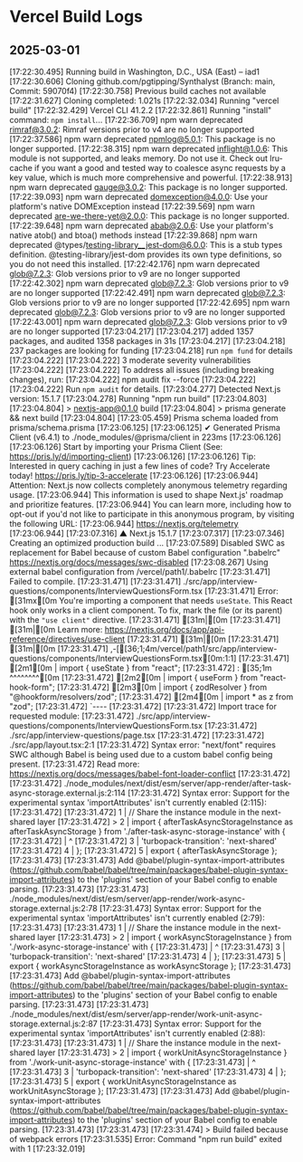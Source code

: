 # Vercel Build Logs

## 2025-03-01

[17:22:30.495] Running build in Washington, D.C., USA (East) – iad1
[17:22:30.606] Cloning github.com/pgtipping/Synthalyst (Branch: main, Commit: 59070f4)
[17:22:30.758] Previous build caches not available
[17:22:31.627] Cloning completed: 1.021s
[17:22:32.034] Running "vercel build"
[17:22:32.429] Vercel CLI 41.2.2
[17:22:32.861] Running "install" command: `npm install`...
[17:22:36.709] npm warn deprecated rimraf@3.0.2: Rimraf versions prior to v4 are no longer supported
[17:22:37.586] npm warn deprecated npmlog@5.0.1: This package is no longer supported.
[17:22:38.315] npm warn deprecated inflight@1.0.6: This module is not supported, and leaks memory. Do not use it. Check out lru-cache if you want a good and tested way to coalesce async requests by a key value, which is much more comprehensive and powerful.
[17:22:38.913] npm warn deprecated gauge@3.0.2: This package is no longer supported.
[17:22:39.093] npm warn deprecated domexception@4.0.0: Use your platform's native DOMException instead
[17:22:39.569] npm warn deprecated are-we-there-yet@2.0.0: This package is no longer supported.
[17:22:39.648] npm warn deprecated abab@2.0.6: Use your platform's native atob() and btoa() methods instead
[17:22:39.868] npm warn deprecated @types/testing-library__jest-dom@6.0.0: This is a stub types definition. @testing-library/jest-dom provides its own type definitions, so you do not need this installed.
[17:22:42.176] npm warn deprecated glob@7.2.3: Glob versions prior to v9 are no longer supported
[17:22:42.302] npm warn deprecated glob@7.2.3: Glob versions prior to v9 are no longer supported
[17:22:42.491] npm warn deprecated glob@7.2.3: Glob versions prior to v9 are no longer supported
[17:22:42.695] npm warn deprecated glob@7.2.3: Glob versions prior to v9 are no longer supported
[17:22:43.001] npm warn deprecated glob@7.2.3: Glob versions prior to v9 are no longer supported
[17:23:04.217]
[17:23:04.217] added 1357 packages, and audited 1358 packages in 31s
[17:23:04.217]
[17:23:04.218] 237 packages are looking for funding
[17:23:04.218] run `npm fund` for details
[17:23:04.222]
[17:23:04.222] 3 moderate severity vulnerabilities
[17:23:04.222]
[17:23:04.222] To address all issues (including breaking changes), run:
[17:23:04.222] npm audit fix --force
[17:23:04.222]
[17:23:04.222] Run `npm audit` for details.
[17:23:04.277] Detected Next.js version: 15.1.7
[17:23:04.278] Running "npm run build"
[17:23:04.803]
[17:23:04.804] > nextjs-app@0.1.0 build
[17:23:04.804] > prisma generate && next build
[17:23:04.804]
[17:23:05.459] Prisma schema loaded from prisma/schema.prisma
[17:23:06.125]
[17:23:06.125] ✔ Generated Prisma Client (v6.4.1) to ./node_modules/@prisma/client in 223ms
[17:23:06.126]
[17:23:06.126] Start by importing your Prisma Client (See: <https://pris.ly/d/importing-client>)
[17:23:06.126]
[17:23:06.126] Tip: Interested in query caching in just a few lines of code? Try Accelerate today! <https://pris.ly/tip-3-accelerate>
[17:23:06.126]
[17:23:06.944] Attention: Next.js now collects completely anonymous telemetry regarding usage.
[17:23:06.944] This information is used to shape Next.js' roadmap and prioritize features.
[17:23:06.944] You can learn more, including how to opt-out if you'd not like to participate in this anonymous program, by visiting the following URL:
[17:23:06.944] <https://nextjs.org/telemetry>
[17:23:06.944]
[17:23:07.316] ▲ Next.js 15.1.7
[17:23:07.317]
[17:23:07.346] Creating an optimized production build ...
[17:23:07.589] Disabled SWC as replacement for Babel because of custom Babel configuration ".babelrc" <https://nextjs.org/docs/messages/swc-disabled>
[17:23:08.267] Using external babel configuration from /vercel/path1/.babelrc
[17:23:31.471] Failed to compile.
[17:23:31.471]
[17:23:31.471] ./src/app/interview-questions/components/InterviewQuestionsForm.tsx
[17:23:31.471] Error: [31mx[0m You're importing a component that needs `useState`. This React hook only works in a client component. To fix, mark the file (or its parent) with the `"use client"` directive.
[17:23:31.471] [31m|[0m
[17:23:31.471] [31m|[0m Learn more: https://nextjs.org/docs/app/api-reference/directives/use-client
[17:23:31.471] [31m|[0m
[17:23:31.471] [31m|[0m
[17:23:31.471] ,-[[36;1;4m/vercel/path1/src/app/interview-questions/components/InterviewQuestionsForm.tsx[0m:1:1]
[17:23:31.471] [2m1[0m | import { useState } from "react";
[17:23:31.472] : [35;1m ^^^^^^^^[0m
[17:23:31.472] [2m2[0m | import { useForm } from "react-hook-form";
[17:23:31.472] [2m3[0m | import { zodResolver } from "@hookform/resolvers/zod";
[17:23:31.472] [2m4[0m | import \* as z from "zod";
[17:23:31.472] `----
[17:23:31.472]
[17:23:31.472] Import trace for requested module:
[17:23:31.472] ./src/app/interview-questions/components/InterviewQuestionsForm.tsx
[17:23:31.472] ./src/app/interview-questions/page.tsx
[17:23:31.472]
[17:23:31.472] ./src/app/layout.tsx:2:1
[17:23:31.472] Syntax error: "next/font" requires SWC although Babel is being used due to a custom babel config being present.
[17:23:31.472] Read more: https://nextjs.org/docs/messages/babel-font-loader-conflict
[17:23:31.472]
[17:23:31.472] ./node_modules/next/dist/esm/server/app-render/after-task-async-storage.external.js:2:114
[17:23:31.472] Syntax error: Support for the experimental syntax 'importAttributes' isn't currently enabled (2:115):
[17:23:31.472]
[17:23:31.472] 1 | // Share the instance module in the next-shared layer
[17:23:31.472] > 2 | import { afterTaskAsyncStorageInstance as afterTaskAsyncStorage } from './after-task-async-storage-instance' with {
[17:23:31.472] | ^
[17:23:31.472] 3 | 'turbopack-transition': 'next-shared'
[17:23:31.472] 4 | };
[17:23:31.472] 5 | export { afterTaskAsyncStorage };
[17:23:31.473]
[17:23:31.473] Add @babel/plugin-syntax-import-attributes (https://github.com/babel/babel/tree/main/packages/babel-plugin-syntax-import-attributes) to the 'plugins' section of your Babel config to enable parsing.
[17:23:31.473]
[17:23:31.473] ./node_modules/next/dist/esm/server/app-render/work-async-storage.external.js:2:78
[17:23:31.473] Syntax error: Support for the experimental syntax 'importAttributes' isn't currently enabled (2:79):
[17:23:31.473]
[17:23:31.473] 1 | // Share the instance module in the next-shared layer
[17:23:31.473] > 2 | import { workAsyncStorageInstance } from './work-async-storage-instance' with {
[17:23:31.473] | ^
[17:23:31.473] 3 | 'turbopack-transition': 'next-shared'
[17:23:31.473] 4 | };
[17:23:31.473] 5 | export { workAsyncStorageInstance as workAsyncStorage };
[17:23:31.473]
[17:23:31.473] Add @babel/plugin-syntax-import-attributes (https://github.com/babel/babel/tree/main/packages/babel-plugin-syntax-import-attributes) to the 'plugins' section of your Babel config to enable parsing.
[17:23:31.473]
[17:23:31.473] ./node_modules/next/dist/esm/server/app-render/work-unit-async-storage.external.js:2:87
[17:23:31.473] Syntax error: Support for the experimental syntax 'importAttributes' isn't currently enabled (2:88):
[17:23:31.473]
[17:23:31.473] 1 | // Share the instance module in the next-shared layer
[17:23:31.473] > 2 | import { workUnitAsyncStorageInstance } from './work-unit-async-storage-instance' with {
[17:23:31.473] | ^
[17:23:31.473] 3 | 'turbopack-transition': 'next-shared'
[17:23:31.473] 4 | };
[17:23:31.473] 5 | export { workUnitAsyncStorageInstance as workUnitAsyncStorage };
[17:23:31.473]
[17:23:31.473] Add @babel/plugin-syntax-import-attributes (https://github.com/babel/babel/tree/main/packages/babel-plugin-syntax-import-attributes) to the 'plugins' section of your Babel config to enable parsing.
[17:23:31.473]
[17:23:31.473]
[17:23:31.474] > Build failed because of webpack errors
[17:23:31.535] Error: Command "npm run build" exited with 1
[17:23:32.019]
